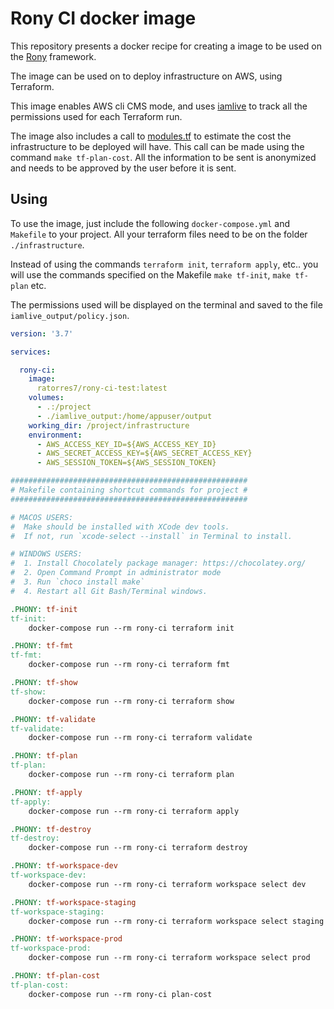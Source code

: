 # Rony CI docker image

This repository presents a docker recipe for creating a image to be used on the [Rony](https://github.com/A3Data/rony) framework.

The image can be used on to deploy infrastructure on AWS, using Terraform.

This image enables AWS cli CMS mode, and uses [iamlive](https://github.com/iann0036/iamlive) to track all the permissions used for each Terraform run.

The image also includes a call to [modules.tf](https://github.com/antonbabenko/terraform-cost-estimation) to estimate the cost the infrastructure to be deployed will have. This call can be made using the command `make tf-plan-cost`. All the information to be sent is anonymized and needs to be approved by the user before it is sent.

## Using

To use the image, just include the following `docker-compose.yml` and `Makefile` to your project. All your terraform files need to be on the folder `./infrastructure`.

Instead of using the commands `terraform init`, `terraform apply`, etc.. you will use the commands specified on the Makefile `make tf-init`, `make tf-plan` etc.

The permissions used will be displayed on the terminal and saved to the file `iamlive_output/policy.json`.

``` yml
version: '3.7'

services:

  rony-ci:
    image:
      ratorres7/rony-ci-test:latest
    volumes:
      - .:/project
      - ./iamlive_output:/home/appuser/output
    working_dir: /project/infrastructure
    environment:
      - AWS_ACCESS_KEY_ID=${AWS_ACCESS_KEY_ID}
      - AWS_SECRET_ACCESS_KEY=${AWS_SECRET_ACCESS_KEY}
      - AWS_SESSION_TOKEN=${AWS_SESSION_TOKEN}
```

``` makefile
#####################################################
# Makefile containing shortcut commands for project #
#####################################################

# MACOS USERS:
#  Make should be installed with XCode dev tools.
#  If not, run `xcode-select --install` in Terminal to install.

# WINDOWS USERS:
#  1. Install Chocolately package manager: https://chocolatey.org/
#  2. Open Command Prompt in administrator mode
#  3. Run `choco install make`
#  4. Restart all Git Bash/Terminal windows.

.PHONY: tf-init
tf-init:
	docker-compose run --rm rony-ci terraform init

.PHONY: tf-fmt
tf-fmt:
	docker-compose run --rm rony-ci terraform fmt

.PHONY: tf-show
tf-show:
	docker-compose run --rm rony-ci terraform show

.PHONY: tf-validate
tf-validate:
	docker-compose run --rm rony-ci terraform validate

.PHONY: tf-plan
tf-plan:
	docker-compose run --rm rony-ci terraform plan

.PHONY: tf-apply
tf-apply:
	docker-compose run --rm rony-ci terraform apply

.PHONY: tf-destroy
tf-destroy:
	docker-compose run --rm rony-ci terraform destroy

.PHONY: tf-workspace-dev
tf-workspace-dev:
	docker-compose run --rm rony-ci terraform workspace select dev

.PHONY: tf-workspace-staging
tf-workspace-staging:
	docker-compose run --rm rony-ci terraform workspace select staging

.PHONY: tf-workspace-prod
tf-workspace-prod:
	docker-compose run --rm rony-ci terraform workspace select prod

.PHONY: tf-plan-cost
tf-plan-cost:
	docker-compose run --rm rony-ci plan-cost

```